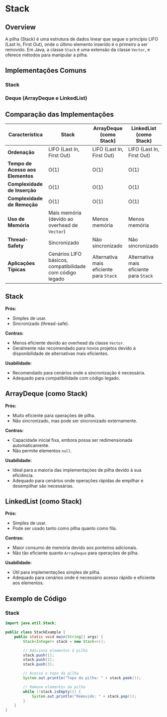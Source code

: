 # Stack

## Overview

A pilha (Stack) é uma estrutura de dados linear que segue o princípio LIFO (Last In, First Out), onde o último elemento inserido é o primeiro a ser removido. Em Java, a classe `Stack` é uma extensão da classe `Vector`, e oferece métodos para manipular a pilha.

## Implementações Comuns

### Stack
### Deque (ArrayDeque e LinkedList)

## Comparação das Implementações

| Característica                         | Stack                                             | ArrayDeque (como Stack)                           | LinkedList (como Stack)                            |
|----------------------------------------|---------------------------------------------------|---------------------------------------------------|---------------------------------------------------|
| **Ordenação**                          | LIFO (Last In, First Out)                         | LIFO (Last In, First Out)                         | LIFO (Last In, First Out)                         |
| **Tempo de Acesso aos Elementos**      | O(1)                                              | O(1)                                              | O(1)                                              |
| **Complexidade de Inserção**           | O(1)                                              | O(1)                                              | O(1)                                              |
| **Complexidade de Remoção**            | O(1)                                              | O(1)                                              | O(1)                                              |
| **Uso de Memória**                     | Mais memória (devido ao overhead de `Vector`)     | Menos memória                                     | Menos memória                                     |
| **Thread-Safety**                      | Sincronizado                                      | Não sincronizado                                  | Não sincronizado                                  |
| **Aplicações Típicas**                 | Cenários LIFO básicos, compatibilidade com código legado | Alternativa mais eficiente para `Stack`           | Alternativa mais eficiente para `Stack`           |

## Stack

**Prós:**
- Simples de usar.
- Sincronizado (thread-safe).

**Contras:**
- Menos eficiente devido ao overhead da classe `Vector`.
- Geralmente não recomendado para novos projetos devido à disponibilidade de alternativas mais eficientes.

**Usabilidade:**
- Recomendado para cenários onde a sincronização é necessária.
- Adequado para compatibilidade com código legado.

## ArrayDeque (como Stack)

**Prós:**
- Muito eficiente para operações de pilha.
- Não sincronizado, mas pode ser sincronizado externamente.

**Contras:**
- Capacidade inicial fixa, embora possa ser redimensionada automaticamente.
- Não permite elementos `null`.

**Usabilidade:**
- Ideal para a maioria das implementações de pilha devido à sua eficiência.
- Adequado para cenários onde operações rápidas de empilhar e desempilhar são necessárias.

## LinkedList (como Stack)

**Prós:**
- Simples de usar.
- Pode ser usado tanto como pilha quanto como fila.

**Contras:**
- Maior consumo de memória devido aos ponteiros adicionais.
- Não tão eficiente quanto `ArrayDeque` para operações de pilha.

**Usabilidade:**
- Útil para implementações simples de pilha.
- Adequado para cenários onde é necessário acesso rápido e eficiente aos elementos.

## Exemplo de Código

### Stack

```java
import java.util.Stack;

public class StackExample {
    public static void main(String[] args) {
        Stack<Integer> stack = new Stack<>();

        // Adiciona elementos à pilha
        stack.push(1);
        stack.push(2);
        stack.push(3);

        // Acessa o topo da pilha
        System.out.println("Topo da pilha: " + stack.peek());

        // Remove elementos da pilha
        while (!stack.isEmpty()) {
            System.out.println("Removido: " + stack.pop());
        }
    }
}
